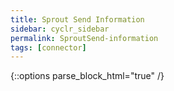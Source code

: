 ```yaml
---
title: Sprout Send Information
sidebar: cyclr_sidebar
permalink: SproutSend-information
tags: [connector]
---
```

{::options parse_block_html="true" /}
